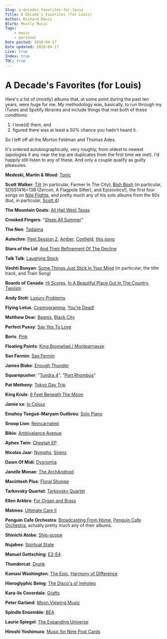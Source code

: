 ```yaml
---
Slug: a-decades-favorites-for-louis
Title: A Decade's Favorites (for Louis)
Author: Richard Mavis
Blurb: Mostly Music
Tags:
    - music
    - personal
Date posted: 2018-04-17
Date updated: 2018-04-17
Live: true
Index: true
TOC: true
...
```




# A Decade's Favorites (for Louis)

Here's a list of (mostly) albums that, at some point during the past ten years, were huge for me. My methodology was, basically, to run through my iTunes and Spotify libraries and include things that met both of these conditions:

1. I love(d) them, and
2. figured there was at least a 50% chance you hadn't heard it.

So I left off all the Morton Feldman and Thomas Ades.

It's ordered autobiographically, very roughly, from oldest to newest (apologies if any near the top are duplicates from the first time we met). I'd happily still listen to any of these. And only a couple qualify as guilty pleasures.

**Medeski, Martin & Wood**: [Tonic](https://open.spotify.com/album/4Wnlj7aMEk9hdE8QZYhJrE)

**Scott Walker**: [Tilt](https://open.spotify.com/album/0vd2UrnAUlxVHlVFwmgiNC) (in particular, Farmer In The City), [Bish Bosh](https://open.spotify.com/album/5EUAl341bOrY661zcYD2iV) (in particular, SDSS1416+13B (Zercon, A Flagpole Sitter), and Epizootics!), the first four songs on [Nite Flights](https://open.spotify.com/album/4lGpTlVO3AntE6meVeRDt8), and pretty much any of his solo albums from the 60s (but, in particular, [Scott 4](https://open.spotify.com/album/7uU2qrFZQSdQacicLXMnaJ))

**The Mountain Goats**: [All Hail West Texas](https://open.spotify.com/album/0SSMTJHDokOaKuaLaeSAYd)

**Crooked Fingers**: "[Sleep All Summer](https://www.youtube.com/watch?v=MYvGeOI9Y3s)"

**The Non**: [Tadaima](https://open.spotify.com/album/2ICLkTAOVdWRci93M4s2XN)

**Autechre**: [Peel Session 2](https://open.spotify.com/album/3kM8iIpdkHEkfBnIvkQcQ6), [Amber](https://open.spotify.com/album/7EfhvG3RwdhzXrFlkDVxg4), [Confield](https://open.spotify.com/album/6FPt8HEGHoBGbX0dQnXDPh), [this song](https://open.spotify.com/track/7kmNtiZt5tMD7SZQxXB5Ov)

**Stars of the Lid**: [And Their Refinement Of The Decline](https://open.spotify.com/album/6cHPEbPryLpH5VX5Eb1Vvo)

**Talk Talk**: [Laughing Stock](https://www.youtube.com/watch?v=ckNZljhwLfs&list=PL169FE4304299DB21)

**Vashti Bunyan**: [Some Things Just Stick In Your Mind](https://open.spotify.com/album/6cqQoeptBmTpSw23R87hxU) (in particular, the title track, and Train Song)

**Boards of Canada**: [Hi Scores](https://open.spotify.com/album/3FabCzGQgFLqkCqzceB5ii), [In A Beautiful Place Out In The Country](https://open.spotify.com/album/2DcU3XHY41Z1InXHNkiJWe), [Twoism](https://open.spotify.com/album/0LDCQOBp7NFjkD1LbuusCG)

**Andy Stott**: [Luxury Problems](https://open.spotify.com/album/6XpD4GhQq4olgxxgX6BXdv)

**Flying Lotus**: [Cosmogramma](https://open.spotify.com/album/5c7XChrHxYaqykCZLaGM5f), [You're Dead!](https://open.spotify.com/album/29luvT98TnqHjVDYSRbbrj)

**Matthew Dear**: [Beams](https://open.spotify.com/album/27n3FCwaKMhglX17Ie72Ni), [Black City](https://open.spotify.com/album/3mG00wgKTaMIvJsGOE4y1t)

**Perfect Pussy**: [Say Yes To Love](https://open.spotify.com/album/0vAWlFqwQXVhsW7SR3rXv1)

**Boris**: [Pink](https://open.spotify.com/album/2rRHqBhUioCssa9VHMRJYO)

**Floating Points**: [King Bromeliad / Montparnasse](https://open.spotify.com/album/16uv3keKqYiWt79hQcgGR2)

**San Fermin**: [San Fermin](https://open.spotify.com/album/0cOgpr2OEXBJ67xt1BkbFq)

**James Blake**: [Enough Thunder](https://open.spotify.com/album/4Ss3RK7115gnEY66i7C5dG)

**Squarepusher**: "[Tundra 4](https://www.youtube.com/watch?v=uD3vr7_Al88)", "[Port Rhombus](https://www.youtube.com/watch?v=2Nngd4uVsNI)"

**Pat Metheny**: [Tokyo Day Trip](https://open.spotify.com/album/6CS0cQtsHBeZB7DbzWkg8p)

**King Krule**: [6 Feet Beneath The Moon](https://open.spotify.com/album/6zmDdgPRKrvYwXk8eWv3iK)

**Jamie xx**: [In Colour](https://open.spotify.com/album/01uabHpYa9AA55wc6AwRQL)

**Emahoy Tsegué-Maryam Guébrou**: [Solo Piano](https://open.spotify.com/album/4OYhJgrDTR74Yo4SE8Exdk)

**Snoop Lion**: [Reincarnated](https://open.spotify.com/album/5q4CMxHUBPn11UG6uYX26m)

**Bibio**: [Ambivalance Avenue](https://open.spotify.com/album/7ybrct8gCd1mWsHS32ID8w)

**Aphex Twin**: [Cheetah EP](https://open.spotify.com/album/1pC7hHcaOmrDotqv1ZnuT8)

**Nicolas Jaar**: [Nymphs](https://open.spotify.com/album/1DNF76bYKUyCG69DjSKZAM), [Sirens](https://open.spotify.com/album/2EvZiOMBlC9b5hbjbZCjZv)

**Dawn Of Midi**: [Dysnomia](https://open.spotify.com/album/6PjiBtHmHD7uwYpTzaZbmb)

**Janelle Monae**: [The ArchAndroid](https://open.spotify.com/album/7MvSB0JTdtl1pSwZcgvYQX)

**Macintosh Plus**: [Floral Shoppe](https://beerontherug.bandcamp.com/album/floral-shoppe)

**Tarkovsky Quartet**: [Tarkovsky Quartet](https://open.spotify.com/album/6kPOs8eQ3ehN9WEwfTnAJd)

**Ellen Arkbro**: [For Organ and Brass](https://open.spotify.com/album/4Hljg3AmimZRK9dnyhVPTJ)

**Matmos**: [Ultimate Care II](https://open.spotify.com/album/6RqMVeVaB37wvYTbWga0Y2)

**Penguin Cafe Orchestra**: [Broadcasting From Home](https://open.spotify.com/album/6lD2Vx9UzGNdq2Hs8RAMp2), [Penguin Cafe Orchestra](https://open.spotify.com/album/2HDowU93etbL5ClDIRAyh8), actually pretty much any of their albums.

**Shinichi Atobe**: [Ship-scope](https://www.youtube.com/watch?v=v1hPG6Zz59E&index=4&list=PL2BGnJf-ac3QJx-Ji_aWd3B2lxABp33Ln)

**Nujabes**: [Spiritual State](https://open.spotify.com/album/724juUMeWRW82bDoyH91Vd)

**Manuel Gottsching**: [E2-E4](https://www.youtube.com/watch?v=qtMVpL3B_6Y)

**Thundercat**: [Drunk](https://open.spotify.com/album/0pP7fWQxwXJ52FsQww0YGx)

**Kamasi Washington**: [The Epic](https://open.spotify.com/album/0EaJARlHPWOIXs5cnsUhuN), [Harmony of Difference](https://open.spotify.com/album/1mFuFPBz9kBDdXylMNolu7)

**Hieroglyphic Being**: [The Disco's of Imhotep](https://open.spotify.com/album/7JOBQa2I1VIwVn2IcC9Uq4)

**Kara-lis Coverdale**: [Grafts](https://open.spotify.com/album/6hT28oOwJbnRX9qvxbXbTw)

**Peter Garland**: [Moon Viewing Music](https://open.spotify.com/album/2TK5AGDItLLBZOTk2jkDpC)

**Spindle Ensemble**: [BEA](https://open.spotify.com/album/1o2jqqSxyIGVWhxAdVlhBx)

**Laurie Spiegel**: [The Expanding Universe](https://open.spotify.com/album/2rD0SKiBImTKNhRtRVLsdU)

**Hiroshi Yoshimura**: [Music for Nine Post Cards](https://open.spotify.com/album/4h5av08hHhOyyINApKfnEE)

